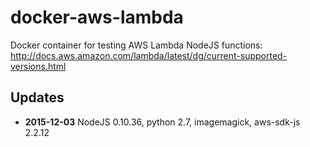 # docker-aws-lambda
Docker container for testing AWS Lambda NodeJS functions: http://docs.aws.amazon.com/lambda/latest/dg/current-supported-versions.html

## Updates

* **2015-12-03** NodeJS 0.10.36, python 2.7, imagemagick, aws-sdk-js 2.2.12

